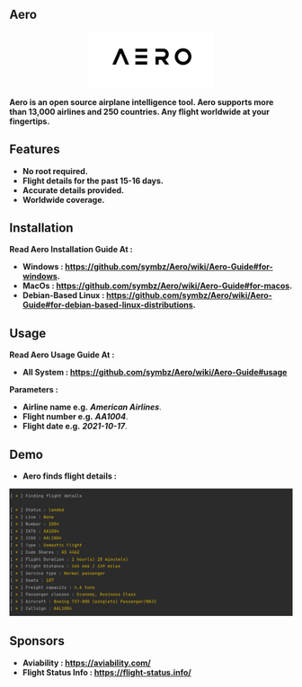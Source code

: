 ## Aero
<p align="center">
<img src="src/aero.png" height=100>
</p>

**Aero is an open source airplane intelligence tool. Aero supports more than 13,000 airlines and 250 countries. Any flight worldwide at your fingertips.**

## Features
* **No root required.**
* **Flight details for the past 15-16 days.**
* **Accurate details provided.**
* **Worldwide coverage.**

## Installation
**Read Aero Installation Guide At :**
* **Windows : https://github.com/symbz/Aero/wiki/Aero-Guide#for-windows.**
* **MacOs : https://github.com/symbz/Aero/wiki/Aero-Guide#for-macos.**
* **Debian-Based Linux : https://github.com/symbz/Aero/wiki/Aero-Guide#for-debian-based-linux-distributions.**

## Usage
**Read Aero Usage Guide At :**
* **All System : https://github.com/symbz/Aero/wiki/Aero-Guide#usage**

**Parameters :**
* **Airline name e.g.** **_American Airlines_**.
* **Flight number e.g.** **_AA1004_**.
* **Flight date e.g.** **_2021-10-17_**.

## Demo
* **Aero finds flight details :**
<p align="center">
<img src="src/demo.png">
</p>

## Sponsors
* **Aviability : https://aviability.com/**
* **Flight Status Info : https://flight-status.info/**
